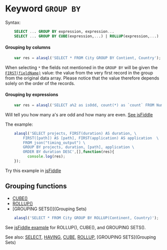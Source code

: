 # Keyword `GROUP BY`

Syntax:
```sql
    SELECT ... GROUP BY expression, expression...
    SELECT ... GROUP BY CUBE(expression,...) | ROLLUP(expression,...) | GROUPING SETS(expression,...)  
```
#### Grouping by columns
```js
    var res = alasql('SELECT * FROM City GROUP BY Contient, Country');
```

When selecting `*` the fields not mentioned in the `GROUP BY` will be given the [`FIRST(fieldName)`](FIRST) value: the value from the very first record in the group from the original data array. Please notice that the value therefore depends solely on the order of the records.

#### Grouping by expressions

```js
    var res = alasql('SELECT a%2 as isOdd, count(*) as `count` FROM Nums GROUP BY a%2');
```

Will tell you how many a's are odd and how many are even. [See jsFiddle](http://jsfiddle.net/wm2uvx9e/)

The example:
```js
    alasql('SELECT projects, FIRST(duration) AS duration, \
        FIRST([path]) AS [path], FIRST(application) AS application  \
        FROM json("timing_output") \
        GROUP BY projects, duration, [path], application \
        ORDER BY duration DESC',[],function(res){
          console.log(res);
    });
```
Try this example in [jsFiddle](http://jsfiddle.net/j39agf7c/1/)

## Grouping functions
* [CUBE()](Cube)
* [ROLLUP()](Rollup)
* [GROUPING SETS()](Grouping Sets)

```js
    alasql('SELECT * FROM City GROUP BY ROLLUP(Continent, Country)');
```
See [jsFiddle example](http://jsfiddle.net/agershun/1nccgs6n/2/) for ROLLUP(), CUBE(), and GROUPING SETS().

See also: [SELECT](Select), [HAVING](Having), [CUBE](Cube), [ROLLUP](Rollup), [GROUPING SETS](Grouping Sets)
